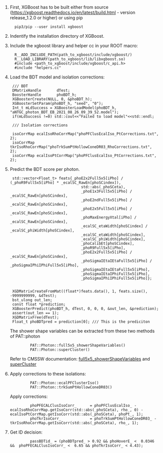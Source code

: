 ﻿
1. First, XGBoost has to be built either from source (https://xgboost.readthedocs.io/en/latest/build.html - version release_1.2.0 or higher) or using pip

		 pip3/pip --user install xgboost

2.  Indentify the installation directory of XGBoost. 

3. Include the xgboost library and helper cc in your ROOT macro:

		 R__ADD_INCLUDE_PATH(path_to_xgboost/include/xgboost/) 
		 R__LOAD_LIBRARY(path_to_xgboost/lib/libxgboost.so) 
		 #include <path_to_xgboost/include/xgboost/c_api.h>
		 #include "helpers.cc"

4. Load the BDT model and isolation corrections:
		
		/// BDT
	    DMatrixHandle 		dTest;
	    BoosterHandle 		phoBDT_h;
	    XGBoosterCreate(NULL, 0, &phoBDT_h); 
	    XGBoosterSetParam(phoBDT_h, "seed", "0"); 
	    Int_t mLdSuccess = XGBoosterLoadModel(phoBDT_h, "aNTGC_photon_BDT_EB_2021_08_26_09_39_52.model");
	    if(mLdSuccess !=0) std::cout<<"Failed to load model"<<std::endl;

	    /// Isolation corrections

		isoCorrMap ecalIsoRhoCorrMap("phoPFClusEcalIso_PtCorrections.txt", 2);
		isoCorrMap tkrIsoRhoCorrMap("phoTrkSumPtHollowConeDR03_RhoCorrections.txt", 2);
		isoCorrMap ecalIsoPtCorrMap("phoPFClusEcalIso_PtCorrections.txt", 2);

5. Predict the BDT score per photon.

		std::vector<Float_t> feats{_phoE2x2Full5x5[iPho] / (_phoR9Full5x5[iPho] * _ecalSC_RawEn[phoSCindex]),
		                               std::abs(_phoSCeta),
		                               _phoE1x3Full5x5[iPho] / _ecalSC_RawEn[phoSCindex],
		                               _phoE2ndFull5x5[iPho] / _ecalSC_RawEn[phoSCindex],
		                               _phoE2x5Full5x5[iPho] / _ecalSC_RawEn[phoSCindex],
		                               _phoMaxEnergyXtal[iPho] / _ecalSC_RawEn[phoSCindex],
		                               _ecalSC_etaWidth[phoSCindex] / _ecalSC_phiWidth[phoSCindex],
		                               _ecalSC_etaWidth[phoSCindex],
		                               _ecalSC_phiWidth[phoSCindex],
		                               _phoCalibEt[phoSCindex],
		                               _phoR9Full5x5[iPho],
		                               _phoE2x2Full5x5[iPho] / _ecalSC_RawEn[phoSCindex],
		                               _phoSigmaIEtaIEtaFull5x5[iPho] / _phoSigmaIPhiIPhiFull5x5[iPho],
		                               _phoSigmaIEtaIEtaFull5x5[iPho],
		                               _phoSigmaIEtaIPhiFull5x5[iPho],
		                               _phoSigmaIPhiIPhiFull5x5[iPho]};


		XGDMatrixCreateFromMat((float*)feats.data(), 1, feats.size(), -9999999999, &dTest);
		bst_ulong out_len;
		const float *prediction;
		XGBoosterPredict(phoBDT_h, dTest, 0, 0, 0, &out_len, &prediction);
		assert(out_len == 1);
		XGDMatrixFree(dTest);
		Float_t phoBDTpred = prediction[0]; /// This is the prediciton
	
	The shower shape variables can be extracted from these two methods of PAT::photon

				PAT::Photon::full5x5_showerShapeVariables()
				PAT::Photon::superCluster()
	
	Refer to CMSSW documentation:				[full5x5_showerShapeVariables](https://cmsdoxygen.web.cern.ch/cmsdoxygen/CMSSW_10_6_24/doc/html/d0/d08/structreco_1_1Photon_1_1ShowerShape.html) and	[superCluster](https://cmsdoxygen.web.cern.ch/cmsdoxygen/CMSSW_10_6_24/doc/html/d2/de8/classreco_1_1SuperCluster.html)

6. Apply corrections to these isolations:

				PAT::Photon::ecalPFClusterIso()
				PAT::Photon::trkSumPtHollowConeDR03()


	Apply corrections:

				phoPFECALClusIsoCorr_      = phoPFClusEcalIso_ - ecalIsoRhoCorrMap.getIsoCorr(std::abs(_phoSCeta), rho_, 0) - ecalIsoPtCorrMap.getIsoCorr(std::abs(_phoSCeta), phoPt_, 1);
				phoTkrIsoCorr_             = phoTrkSumPtHollowConeDR03_ - tkrIsoRhoCorrMap.getIsoCorr(std::abs(_phoSCeta), rho_, 1);
	

7. Get ID decision:

				passBDTid_ = (phoBDTpred_ > 0.92 && phoHoverE_ <  0.0346 &&  phoPFECALClusIsoCorr_ <  6.65 && phoTkrIsoCorr_ < 4.43);
